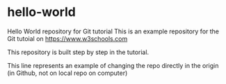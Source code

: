 # hello-world
Hello World repository for Git tutorial
This is an example repository for the Git tutoial on https://www.w3schools.com

This repository is built step by step in the tutorial.

This line represents an example of changing the repo directly in the origin (in Github, not on local repo on computer)
